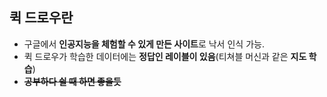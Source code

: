## 퀵 드로우란
- 구글에서 **인공지능을 체험할 수 있게 만든 사이트**로 낙서 인식 가능.
- 퀵 드로우가 학습한 데이터에는 **정답인 레이블이 있음**(티쳐블 머신과 같은 **지도 학습**)
- ~~**공부하다 쉴 때 하면 좋을듯**~~